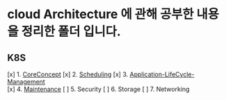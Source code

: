 # cloud Architecture 에 관해 공부한 내용을 정리한 폴더 입니다. 

## K8S

[x] 1. [CoreConcept](./Kubernetes-CoreConcept.md)
[x] 2. [Scheduling](./Kubernetes-Scheduling.md)
[x] 3. [Application-LifeCycle-Management](./Kubernetes-Application-LifeCycle-Management.md)    
[x] 4. [Maintenance](./Kubernetes-Maintenance.md)
[ ] 5. Security
[ ] 6. Storage
[ ] 7. Networking
